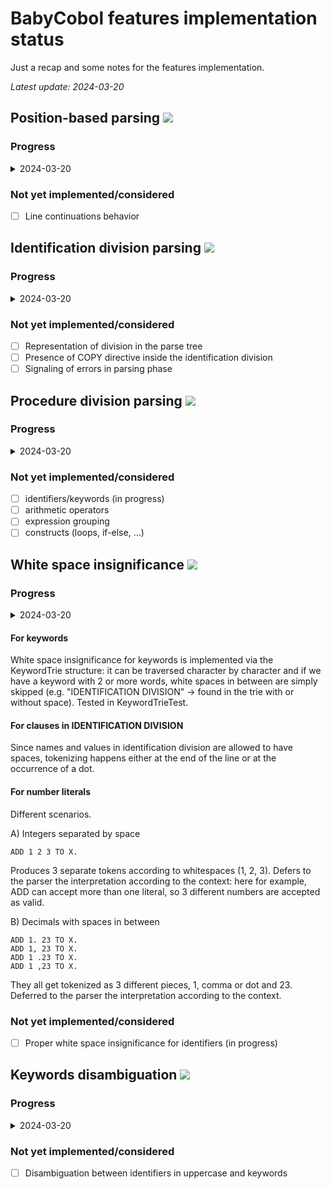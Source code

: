 # BabyCobol features implementation status

Just a recap and some notes for the features implementation.

*Latest update: 2024-03-20*

## Position-based parsing ![](https://geps.dev/progress/90)

### Progress
<details>
<summary>2024-03-20</summary>
Involved classes: PreProcessor
</details>

### Not yet implemented/considered

- [ ] Line continuations behavior


## Identification division parsing ![](https://geps.dev/progress/50)

### Progress

<details>
<summary>2024-03-20</summary>
Done with the lexing part, actual parsing still to do.

Involved classes: StatefulLexer, Parser, KeywordTrie

#### Notes for future updates
Some examples of potential errors to report from the parser.
- Incomplete pairs

```
IDENTIFICATION DIVISION.
	PROGRAM-ID. MY-PROGRAM.
	AUTHOR.
```

Missing value from the second clause

- Missing dots

```
IDENTIFICATION DIVISION    # Can be still parsed correctly but missing dot should be reported
	PROGRAM-ID. MY-PROGRAM.  
	AUTHOR Myself            # Will be tokenized as a single identifier and missing dot + missing value -> to the parser
```

- Wrong division start (not column 8) and/or wrong clause start (not column 12) → parsing can continue but issue should be reported
- Sentences in the division (aside from COPY)

```
IDENTIFICATION DIVISION.
	DISPLAY "Hello world".
```

Should be tokenized normally (KEYWORD + LITERAL) - parser should complain later

- Unclear if things like this should be valid or not:

```
IDENTIFICATION DIVISION.
	01-PROGRAM_ID. $myAwesome (Pro=gram.
	0002. 11111.
```

According to the documentation any symbol, digit or letter is allowed except for dot. For now the lexer assumes it's valid.

</details>

### Not yet implemented/considered

- [ ] Representation of division in the parse tree
- [ ] Presence of COPY directive inside the identification division
- [ ] Signaling of errors in parsing phase

## Procedure division parsing ![](https://geps.dev/progress/30)

### Progress

<details>
<summary>2024-03-20</summary>
Implemented lexing for string and number literals, identifiers/keywords in progress.
All methods tested for correctness (StatefulLexerTest)
</details>

### Not yet implemented/considered
- [ ] identifiers/keywords (in progress)
- [ ] arithmetic operators
- [ ] expression grouping
- [ ] constructs (loops, if-else, ...)

## White space insignificance ![](https://geps.dev/progress/15)

### Progress

<details>
<summary>2024-03-20</summary>
Partially implemented white space insignificance for keywords and number literals. In progress for identifiers.
</details>

#### For keywords
White space insignificance for keywords is implemented via the KeywordTrie structure: it can be traversed character by character and if we have a keyword with 2 or more words, white spaces in between are simply skipped (e.g. "IDENTIFICATION DIVISION" -> found in the trie with or without space). Tested in KeywordTrieTest.

#### For clauses in IDENTIFICATION DIVISION
Since names and values in identification division are allowed to have spaces, tokenizing happens either at the end of the line or at the occurrence of a dot.

#### For number literals
Different scenarios.

A) Integers separated by space
```
ADD 1 2 3 TO X.
```
Produces 3 separate tokens according to whitespaces (1, 2, 3). Defers to the parser the interpretation according to the context: here for example, ADD can accept more than one literal, so 3 different numbers are accepted as valid.

B) Decimals with spaces in between
```
ADD 1. 23 TO X.
ADD 1, 23 TO X.
ADD 1 .23 TO X.
ADD 1 ,23 TO X.
```
They all get tokenized as 3 different pieces, 1, comma or dot and 23. Deferred to the parser the interpretation according to the context.

### Not yet implemented/considered

- [ ] Proper white space insignificance for identifiers (in progress)

## Keywords disambiguation ![](https://geps.dev/progress/10)

### Progress
<details>
<summary>2024-03-20</summary>
Partially implemented in lexing phase: if all uppercase identifier is detected in the KeywordTrie it is classified as keyword (precedence).
Actual disambiguation must be implemented in the parser with context.
</details>

### Not yet implemented/considered

- [ ] Disambiguation between identifiers in uppercase and keywords